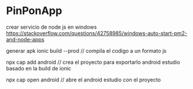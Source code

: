 # PinPonApp


crear servicio de node js en windows
https://stackoverflow.com/questions/42758985/windows-auto-start-pm2-and-node-apps



generar apk
ionic build --prod  // compila el codigo a un formato js

npx cap add android // crea el proyecto para exportarlo android estudio basado en la build de ionic

npx cap open android // abre el android estudio con el proyecto